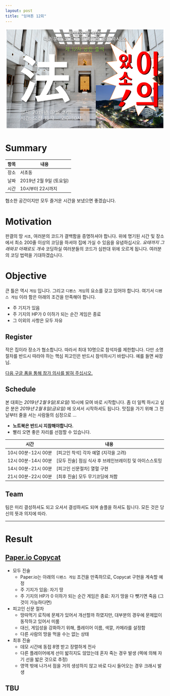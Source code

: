 ```yaml
---
layout: post
title: "잉여톤 12회"
---
```


![poster](/images/yyt_12.png)

# Summary

| 항목 | 내용                    |
| ---- | ----------------------- |
| 장소 | 서초동                  |
| 날짜 | 2019년 2월 9일 (토요일) |
| 시간 | 10시부터 22시까지       |

협소한 공간이지만 모두 즐거운 시간을 보냈으면 좋겠습니다.

# Motivation

판결의 땅 `서초`, 여러분의 코드가 결백함을 증명하셔야 합니다.
위에 명기된 시간 및 장소에서 최소 200줄 이상의 코딩을 하셔야 집에 가실 수 있음을 유념하십시오.
_요태까지 그래와꼬 아패로도 개속_ 코딩하실 여러분들의 코드가 심판대 위에 오르게 됩니다.
여러분의 코딩 법력을 기대하겠습니다.

# Objective

큰 틀은 역시 `게임` 입니다.
그리고 `디펜스 게임`의 요소를 갖고 있어야 합니다.
여기서 `디펜스 게임` 이라 함은 아래의 조건을 만족해야 합니다.

- 주 기지가 있음
- 주 기지의 HP가 0 이하가 되는 순간 게임은 종료
- 그 이외의 사항은 모두 자유

## Register

작은 집이라 장소가 협소합니다.
따라서 최대 10명으로 참석자를 제한합니다.
다만 소명 절차를 반드시 따라야 하는 핵심 피고인은 반드시 참석하시기 바랍니다.
예를 들면 싸장님.

[다음 구글 폼을 통해 참가 의사를 밝혀 주십시오.](https://docs.google.com/forms/d/e/1FAIpQLSfkKX9uLQ2DZIDYQiuSzmSN5KbTeKlraWS_6roOlzGUBFqIXA/viewform?fbzx=4789981054044518457)

## Schedule

본 대회는 _2019년 2월 9일(토요일)_ 10시에 모여 바로 시작합니다.
좀 더 일찍 하시고 싶은 분은 _2019년 2월 8일(금요일)_ 에 오셔서 시작하셔도 됩니다.
맛집을 가기 위해 그 전날부터 줄을 서는 사람들의 심정으로 ...

- **노트북은 반드시 지참해야합니다.**
- 빨리 오면 좋은 자리를 선점할 수 있습니다.

| 시간                | 내용                                                    |
| ------------------- | ------------------------------------------------------- |
| 10시 00분-12시 00분 | [피고인 착석] 각자 예열 (지각을 고려)                   |
| 12시 00분-14시 00분 | [모두 진술] 점심 식사 후 브레인브레이킹 및 아이스스토밍 |
| 14시 00분-21시 00분 | [피고인 신문절차] 열혈 구현                             |
| 21시 00분-22시 00분 | [최후 진술] 모두 무기코딩에 처함                        |

## Team

팀은 미리 결성하셔도 되고 오셔서 결성하셔도 되며 솔플을 하셔도 됩니다.
모든 것은 당신의 뜻과 의지에 따라.

---

# Result

## [Paper.io Copycat](https://github.com/dplusic/vigilant-parakeet/releases/tag/yyt12)
* 모두 진술
    * Paper.io는 아래의 `디펜스 게임` 조건을 만족하므로, Copycat 구현을 계속할 예정
    * 주 기지가 있음: 자기 땅
    * 주 기지의 HP가 0 이하가 되는 순간 게임은 종료: 자기 땅을 다 뺏기면 죽음 (그것이 가능하다면)
* 피고인 신문 절차
    * 땅따먹기 로직에 문제가 있어서 개선할까 하였지만, 대부분의 경우에 문제없이 동작하고 있어서 미룸
    * 대신, 게임성을 강화하기 위해, 플레이어 이름, 색깔, 카메라를 설정함
    * 다른 사람의 땅을 먹을 수는 없는 상태
* 최후 진술
    * 데모 시간에 동접 8명 받고 장렬하게 전사
    * 다른 플레이어에게 선이 밟히지도 않았는데 혼자 죽는 경우 발생 (렉에 의해 자기 선을 밟은 것으로 추정)
    * 영역 밖에 나가서 점을 거의 생성하지 않고 바로 다시 들어오는 경우 크래시 발생

## TBU
